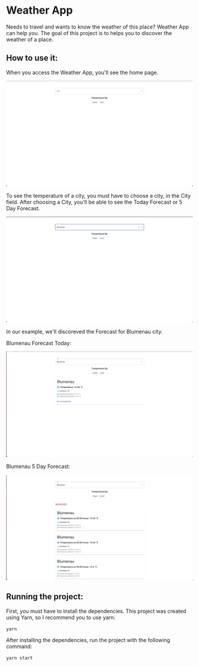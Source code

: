 # Weather App

Needs to travel and wants to know the weather of this place? Weather App can help you.
The goal of this project is to helps you to discover the weather of a place. 

## How to use it:

When you access the Weather App, you'll see the home page. 

<p align="center">
  <img src="./src/assets/Dashboard1.png">
</p>

To see the temperature of a city, you must have to choose a city, in the City field. After choosing a City, you'll be able to see the Today Forecast or 5 Day Forecast.

<p align="center">
  <img src="./src/assets/Dashboard2.png">
</p>

In our example, we'll discoreved the Forecast for Blumenau city. 

Blumenau Forecast Today:

<p align="center">
  <img src="./src/assets/Forecast1.png">
</p>

Blumenau 5 Day Forecast:

<p align="center">
  <img src="./src/assets/Forecast2.png">
</p>

## Running the project:

First, you must have to install the dependencies. This project was created using Yarn, so I recommend you to use yarn:

    yarn

After installing the dependencies, run the project with the following command:

    yarn start